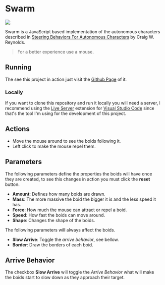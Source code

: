 # Swarm
![](https://img.shields.io/badge/stage-development-blue)

Swarm is a JavaScript based implementation of the autonomous characters described in [Steering Behaviors For Autonomous Characters](https://www.red3d.com/cwr/steer/gdc99/) by Craig W. Reynolds.

> For a better experience use a mouse.

## Running
The see this project in action just visit the [Github Page](https://billocap.github.io/swarm/) of it.

### Locally
If you want to clone this repository and run it locally you will need a server, I recommend using the [Live Server](https://marketplace.visualstudio.com/items?itemName=ritwickdey.LiveServer) extension for [Visual Studio Code](https://code.visualstudio.com/) since that's the tool I'm using for the development of this project.

## Actions
- Move the mouse around to see the boids following it.
- Left click to make the mouse repel them.

## Parameters
The following parameters define the properties the boids will have once they are created, to see this changes in action you must click the **reset** button.
- **Amount**: Defines how many boids are drawn.
- **Mass**: The more massive the boid the bigger it is and the less speed it has.
- **Force**: How much the mouse can attract or repel a boid.
- **Speed**: How fast the boids can move around.
- **Shape**: Changes the shape of the boids.

The following parameters will always affect the boids.
- **Slow Arrive**: Toggle the _arrive behavior_, see bellow.
- **Border**: Draw the borders of each boid.

## Arrive Behavior
The checkbox **Slow Arrive** will toggle the _Arrive Behavior_ what will make the boids start to slow down as they approach their target.